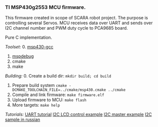 ### TI MSP430g2553 MCU firmware.

This firmware created in scope of SCARA robot project. The purpose is controlling several Servos.
MCU receives data over UART and sends over I2C channel number and PWM duty cycle to PCA9685 board.

Pure C implementation.

_Toolset:_
0. [msp430-gcc](http://www.ti.com/tool/MSP430-GCC-OPENSOURCE)
1. [mspdebug](https://dlbeer.co.nz/mspdebug/)
2. cmake
3. make

_Building:_
0. Create a build dir: `mkdir build; cd build`
1. Prepare build system `cmake -DCMAKE_TOOLCHAIN_FILE=../cmake/msp430.cmake ../cmake`
2. Compile and link firmware: `make firmware.elf`
3. Upload firmware to MCU: `make flash` 
4. More targets: `make help`

_Tutorials:_
[UART tutorial](https://www.embeddedrelated.com/showarticle/420.php)
[I2C LCD control example](http://dbindner.freeshell.org/msp430/lcd_i2c.html)
[I2C master example](http://www.kerrywong.com/2012/07/08/msp-exp430g2-i2c-master-examples/)
[I2C sample in russian](http://we.easyelectronics.ru/msp430/ispolzovanie-apparatnogo-i2c-msp430launchpad-i-ez430-f2012-dlya-podklyucheniya-segmentnogo-indikatora-melt-10.html)
